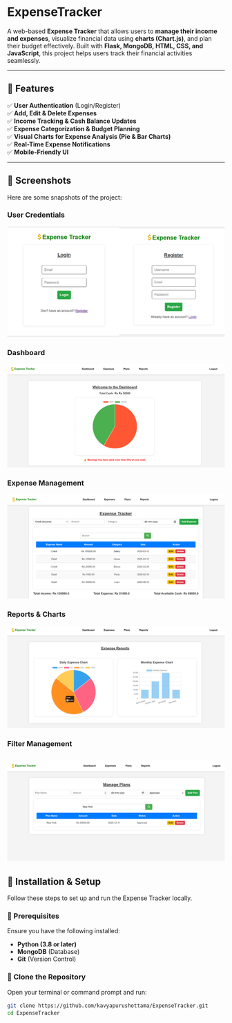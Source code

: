 # ExpenseTracker 

A web-based **Expense Tracker** that allows users to **manage their income and expenses**, visualize financial data using **charts (Chart.js)**, and plan their budget effectively. Built with **Flask, MongoDB, HTML, CSS, and JavaScript**, this project helps users track their financial activities seamlessly.  

---

## 🌟 Features  
✅ **User Authentication** (Login/Register)  
✅ **Add, Edit & Delete Expenses**  
✅ **Income Tracking & Cash Balance Updates**  
✅ **Expense Categorization & Budget Planning**  
✅ **Visual Charts for Expense Analysis (Pie & Bar Charts)**  
✅ **Real-Time Expense Notifications**  
✅ **Mobile-Friendly UI**  

---

## 📸 Screenshots  
Here are some snapshots of the project:  
### **User Credentials**
![Credentials](static/images/Credentials.png)

### **Dashboard**  
![Dashboard](static/images/Dashboard.png)  

### **Expense Management**  
![Expenses](static/images/Expenses.png)  

### **Reports & Charts**  
![Reports](static/images/Reports.png)  

### **Filter Management** 
![Filtering](static/images/Filtering.png)
---

## 🚀 Installation & Setup  
Follow these steps to set up and run the Expense Tracker locally.  

### **🔹 Prerequisites**  
Ensure you have the following installed:  
- **Python (3.8 or later)**  
- **MongoDB** (Database)  
- **Git** (Version Control)  

### **🔹 Clone the Repository**  
Open your terminal or command prompt and run:  
```sh
git clone https://github.com/kavyapurushottama/ExpenseTracker.git
cd ExpenseTracker
